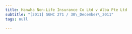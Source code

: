 ```yaml
---
title: Hanwha Non-Life Insurance Co Ltd v Alba Pte Ltd
subtitle: "[2011] SGHC 271 / 30\_December\_2011"
tags: null

---
```


